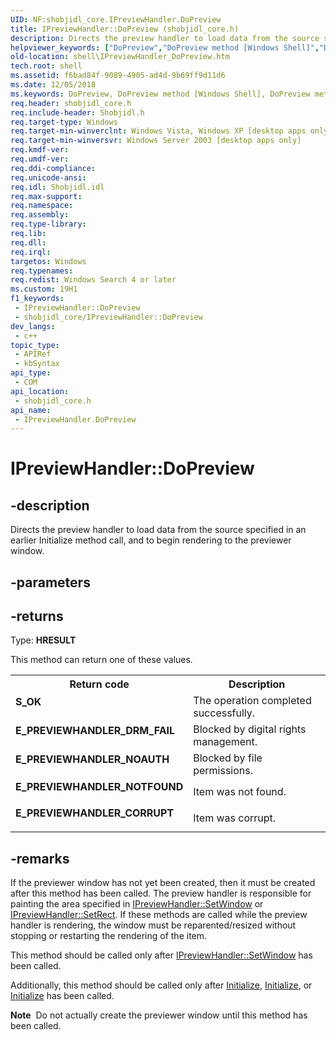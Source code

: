 ```yaml
---
UID: NF:shobjidl_core.IPreviewHandler.DoPreview
title: IPreviewHandler::DoPreview (shobjidl_core.h)
description: Directs the preview handler to load data from the source specified in an earlier Initialize method call, and to begin rendering to the previewer window.
helpviewer_keywords: ["DoPreview","DoPreview method [Windows Shell]","DoPreview method [Windows Shell]","IPreviewHandler interface","IPreviewHandler interface [Windows Shell]","DoPreview method","IPreviewHandler.DoPreview","IPreviewHandler::DoPreview","_shell_IPreviewHandler_DoPreview","shell.IPreviewHandler_DoPreview","shobjidl_core/IPreviewHandler::DoPreview"]
old-location: shell\IPreviewHandler_DoPreview.htm
tech.root: shell
ms.assetid: f6bad84f-9089-4905-ad4d-9b69ff9d11d6
ms.date: 12/05/2018
ms.keywords: DoPreview, DoPreview method [Windows Shell], DoPreview method [Windows Shell],IPreviewHandler interface, IPreviewHandler interface [Windows Shell],DoPreview method, IPreviewHandler.DoPreview, IPreviewHandler::DoPreview, _shell_IPreviewHandler_DoPreview, shell.IPreviewHandler_DoPreview, shobjidl_core/IPreviewHandler::DoPreview
req.header: shobjidl_core.h
req.include-header: Shobjidl.h
req.target-type: Windows
req.target-min-winverclnt: Windows Vista, Windows XP [desktop apps only]
req.target-min-winversvr: Windows Server 2003 [desktop apps only]
req.kmdf-ver: 
req.umdf-ver: 
req.ddi-compliance: 
req.unicode-ansi: 
req.idl: Shobjidl.idl
req.max-support: 
req.namespace: 
req.assembly: 
req.type-library: 
req.lib: 
req.dll: 
req.irql: 
targetos: Windows
req.typenames: 
req.redist: Windows Search 4 or later
ms.custom: 19H1
f1_keywords:
 - IPreviewHandler::DoPreview
 - shobjidl_core/IPreviewHandler::DoPreview
dev_langs:
 - c++
topic_type:
 - APIRef
 - kbSyntax
api_type:
 - COM
api_location:
 - shobjidl_core.h
api_name:
 - IPreviewHandler.DoPreview
---
```


# IPreviewHandler::DoPreview


## -description

Directs the preview handler to load data from the source specified in an earlier Initialize method call, and to begin rendering to the previewer window.

## -parameters

## -returns

Type: <b>HRESULT</b>

This method can return one of these values.

<table>
<tr>
<th>Return code</th>
<th>Description</th>
</tr>
<tr>
<td width="40%">
<dl>
<dt><b>S_OK</b></dt>
</dl>
</td>
<td width="60%">
The operation completed successfully.

</td>
</tr>
<tr>
<td width="40%">
<dl>
<dt><b>E_PREVIEWHANDLER_DRM_FAIL</b></dt>
</dl>
</td>
<td width="60%">
Blocked by digital rights management.

</td>
</tr>
<tr>
<td width="40%">
<dl>
<dt><b>E_PREVIEWHANDLER_NOAUTH</b></dt>
</dl>
</td>
<td width="60%">
Blocked by file permissions.

</td>
</tr>
<tr>
<td width="40%">
<dl>
<dt><b>E_PREVIEWHANDLER_NOTFOUND</b></dt>
</dl>
</td>
<td width="60%">
Item was not found.

</td>
</tr>
<tr>
<td width="40%">
<dl>
<dt><b>E_PREVIEWHANDLER_CORRUPT</b></dt>
</dl>
</td>
<td width="60%">
Item was corrupt.

</td>
</tr>
</table>

## -remarks

If the previewer window has not yet been created, then it must be created after this method has been called. The preview handler is responsible for painting the area specified in <a href="/windows/desktop/api/shobjidl_core/nf-shobjidl_core-ipreviewhandler-setwindow">IPreviewHandler::SetWindow</a> or <a href="/windows/desktop/api/shobjidl_core/nf-shobjidl_core-ipreviewhandler-setrect">IPreviewHandler::SetRect</a>.  If these methods are called while the preview handler is rendering, the window must be reparented/resized without stopping or restarting the rendering of the item.

This method should be called only after <a href="/windows/desktop/api/shobjidl_core/nf-shobjidl_core-ipreviewhandler-setwindow">IPreviewHandler::SetWindow</a> has been called.

Additionally, this method should be called only after <a href="/windows/desktop/api/shobjidl_core/nf-shobjidl_core-iinitializewithitem-initialize">Initialize</a>, <a href="/windows/desktop/api/propsys/nf-propsys-iinitializewithstream-initialize">Initialize</a>, or <a href="/windows/desktop/api/propsys/nf-propsys-iinitializewithfile-initialize">Initialize</a> has been called.
            

<div class="alert"><b>Note</b>  Do not actually create the previewer window until this method has been called.</div>
<div> </div>